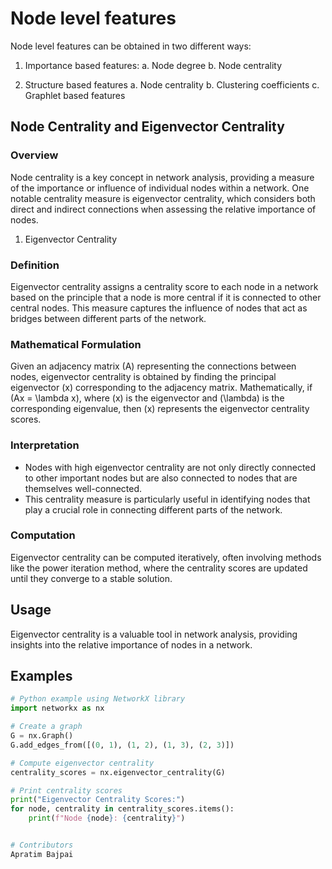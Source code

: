 # Node level features
Node level features can be obtained in two different ways:
1. Importance based features:
a. Node degree
b. Node centrality

2. Structure based features
a. Node centrality
b. Clustering coefficients
c. Graphlet based features

## Node Centrality and Eigenvector Centrality

### Overview

Node centrality is a key concept in network analysis, providing a measure of the importance or influence of individual nodes within a network. One notable centrality measure is eigenvector centrality, which considers both direct and indirect connections when assessing the relative importance of nodes.

1. Eigenvector Centrality

### Definition

Eigenvector centrality assigns a centrality score to each node in a network based on the principle that a node is more central if it is connected to other central nodes. This measure captures the influence of nodes that act as bridges between different parts of the network.

### Mathematical Formulation

Given an adjacency matrix \(A\) representing the connections between nodes, eigenvector centrality is obtained by finding the principal eigenvector \(x\) corresponding to the adjacency matrix. Mathematically, if \(Ax = \lambda x\), where \(x\) is the eigenvector and \(\lambda\) is the corresponding eigenvalue, then \(x\) represents the eigenvector centrality scores.

### Interpretation

- Nodes with high eigenvector centrality are not only directly connected to other important nodes but are also connected to nodes that are themselves well-connected.
- This centrality measure is particularly useful in identifying nodes that play a crucial role in connecting different parts of the network.

### Computation

Eigenvector centrality can be computed iteratively, often involving methods like the power iteration method, where the centrality scores are updated until they converge to a stable solution.

## Usage

Eigenvector centrality is a valuable tool in network analysis, providing insights into the relative importance of nodes in a network.

## Examples

```python
# Python example using NetworkX library
import networkx as nx

# Create a graph
G = nx.Graph()
G.add_edges_from([(0, 1), (1, 2), (1, 3), (2, 3)])

# Compute eigenvector centrality
centrality_scores = nx.eigenvector_centrality(G)

# Print centrality scores
print("Eigenvector Centrality Scores:")
for node, centrality in centrality_scores.items():
    print(f"Node {node}: {centrality}")


# Contributors
Apratim Bajpai

